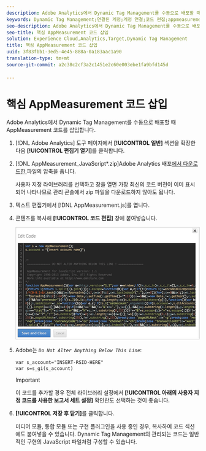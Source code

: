 ```yaml
---
description: Adobe Analytics에서 Dynamic Tag Management를 수동으로 배포할 때 AppMeasurement 코드를 삽입합니다.
keywords: Dynamic Tag Management;연결된 계정;계정 연결;코드 편집;appmeasurement;appmeasurement 코드
seo-description: Adobe Analytics에서 Dynamic Tag Management를 수동으로 배포할 때 AppMeasurement 코드를 삽입합니다.
seo-title: 핵심 AppMeasurement 코드 삽입
solution: Experience Cloud,Analytics,Target,Dynamic Tag Management
title: 핵심 AppMeasurement 코드 삽입
uuid: 3f83fbb1-3ed5-4e45-888a-0a183aac1a90
translation-type: tm+mt
source-git-commit: a2c38c2cf3a2c1451e2c60e003ebe1fa9bfd145d

---
```



# 핵심 AppMeasurement 코드 삽입

Adobe Analytics에서 Dynamic Tag Management를 수동으로 배포할 때 AppMeasurement 코드를 삽입합니다.

1. [!DNL Adobe Analytics] 도구 페이지에서 **[!UICONTROL 일반]** 섹션을 확장한 다음 **[!UICONTROL 편집기 열기]**&#x200B;를 클릭합니다.
1. [!DNL AppMeasurement_JavaScript*.zip]Adobe Analytics 배포[에서 다운로드한 ](../../../implement/c-implement-with-dtm/t-analytics-deploy.md#task_3A00639CADF14C9C844F962222077E4E) 파일의 압축을 풉니다.

   사용자 지정 라이브러리를 선택하고 창을 열면 가장 최신의 코드 버전이 이미 표시되어 나타나므로 관리 콘솔에서 zip 파일을 다운로드하지 않아도 됩니다.
1. 텍스트 편집기에서 [!DNL AppMeasurement.js]를 엽니다.
1. 콘텐츠를 복사해 **[!UICONTROL 코드 편집]** 창에 붙여넣습니다.

   ![](assets/edit-code.png)

1. Adobe는 *`Do Not Alter Anything Below This Line`*:

   ```
   var s_account="INSERT-RSID-HERE"
   var s=s_gi(s_account)
   ```

   >[!IMPORTANT]
   >
   >이 코드를 추가할 경우 전체 라이브러리 설정에서 **[!UICONTROL 아래의 사용자 지정 코드를 사용한 보고서 세트 설정]** 확인란도 선택하는 것이 좋습니다.

1. **[!UICONTROL 저장 후 닫기]**&#x200B;를 클릭합니다.

   미디어 모듈, 통합 모듈 또는 구현 플러그인을 사용 중인 경우, 복사하여 코드 섹션에도 붙여넣을 수 있습니다. Dynamic Tag Management의 관리되는 코드는 일반적인 구현의 JavaScript 파일처럼 구성할 수 있습니다.

